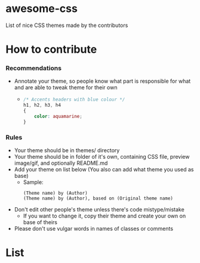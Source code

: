 # awesome-css
List of nice CSS themes made by the contributors
# How to contribute
### Recommendations
- Annotate your theme, so people know what part is responsible for what and are able to tweak theme for their own
  - ```css
    /* Accents headers with blue colour */
    h1, h2, h3, h4
    {
        color: aquamarine;
    }
    ```
### Rules
- Your theme should be in themes/ directory
- Your theme should be in folder of it's own, containing CSS file, preview image/gif, and optionally README.md
- Add your theme on list below (You also can add what theme you used as base)
  - Sample:
    ```
    (Theme name) by (Author)
    (Theme name) by (Author), based on (Original theme name)
    ```
- Don't edit other people's theme unless there's code mistype/mistake
  - If you want to change it, copy their theme and create your own on base of theirs
- Please don't use vulgar words in names of classes or comments
# List
